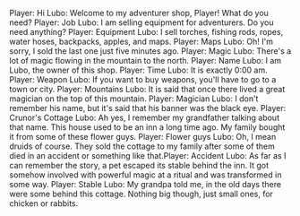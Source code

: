Player: Hi
Lubo: Welcome to my adventurer shop, Player! What do you need?
Player: Job
Lubo: I am selling equipment for adventurers. Do you need anything?
Player: Equipment
Lubo: I sell torches, fishing rods, ropes, water hoses, backpacks, apples, and maps.
Player: Maps
Lubo: Oh! I'm sorry, I sold the last one just five minutes ago.
Player: Magic
Lubo: There's a lot of magic flowing in the mountain to the north.
Player: Name
Lubo: I am Lubo, the owner of this shop.
Player: Time
Lubo: It is exactly 0:00 am.
Player: Weapon
Lubo: If you want to buy weapons, you'll have to go to a town or city.
Player: Mountains
Lubo: It is said that once there lived a great magician on the top of this mountain.
Player: Magician
Lubo: I don't remember his name, but it's said that his banner was the black eye.
Player: Crunor's Cottage
Lubo: Ah yes, I remember my grandfather talking about that name. This house used to be an inn a long time ago. My family bought it from some of these flower guys.
Player: Flower guys
Lubo: Oh, I mean druids of course. They sold the cottage to my family after some of them died in an accident or something like that.Player: Accident
Lubo: As far as I can remember the story, a pet escaped its stable behind the inn. It got somehow involved with powerful magic at a ritual and was transformed in some way.
Player: Stable
Lubo: My grandpa told me, in the old days there were some behind this cottage. Nothing big though, just small ones, for chicken or rabbits.